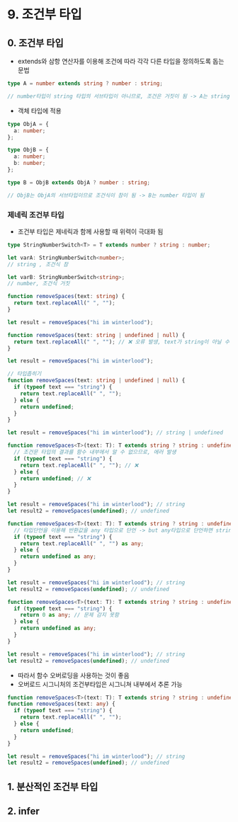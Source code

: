 # 9. 조건부 타입

## 0. 조건부 타입
- extends와 삼항 연산자를 이용해 조건에 따라 각각 다른 타입을 정의하도록 돕는 문법

```typescript
type A = number extends string ? number : string;

// number타입이 string 타입의 서브타입이 아니므로, 조건은 거짓이 됨 -> A는 string 타입이됨
```

- 객체 타입에 적용
```typescript
type ObjA = {
  a: number;
};

type ObjB = {
  a: number;
  b: number;
};

type B = ObjB extends ObjA ? number : string;

// ObjB는 ObjA의 서브타입이므로 조건식이 참이 됨 -> B는 number 타입이 됨
```

### 제네릭 조건부 타입
- 조건부 타입은 제네릭과 함께 사용할 때 위력이 극대화 됨
  
```typescript
type StringNumberSwitch<T> = T extends number ? string : number;

let varA: StringNumberSwitch<number>;
// string , 조건식 참

let varB: StringNumberSwitch<string>;
// number, 조건식 거짓
```

```typescript
function removeSpaces(text: string) {
  return text.replaceAll(" ", "");
}

let result = removeSpaces("hi im winterlood");
```

```typescript
function removeSpaces(text: string | undefined | null) {
  return text.replaceAll(" ", ""); // ❌ 오류 발생, text가 string이 아닐 수 있음
}

let result = removeSpaces("hi im winterlood");
```

```typescript
// 타입좁히기
function removeSpaces(text: string | undefined | null) {
  if (typeof text === "string") {
    return text.replaceAll(" ", "");
  } else {
    return undefined;
  }
}

let result = removeSpaces("hi im winterlood"); // string | undefined
```

```typescript
function removeSpaces<T>(text: T): T extends string ? string : undefined {
  // 조건문 타입의 결과를 함수 내부에서 알 수 없으므로, 에러 발생
  if (typeof text === "string") {
    return text.replaceAll(" ", ""); // ❌
  } else {
    return undefined; // ❌
  }
} 

let result = removeSpaces("hi im winterlood"); // string
let result2 = removeSpaces(undefined); // undefined
```

```typescript
function removeSpaces<T>(text: T): T extends string ? string : undefined {
  // 타입단언을 이용해 반환값을 any 타입으로 단언 -> but any타입으로 단언하면 string이 아닌 타입을 반환해도 오류 감지 못함
  if (typeof text === "string") {
    return text.replaceAll(" ", "") as any;
  } else {
    return undefined as any;
  }
}

let result = removeSpaces("hi im winterlood"); // string
let result2 = removeSpaces(undefined); // undefined
```

```typescript
function removeSpaces<T>(text: T): T extends string ? string : undefined {
  if (typeof text === "string") {
    return 0 as any; // 문제 감지 못함
  } else {
    return undefined as any;
  }
}

let result = removeSpaces("hi im winterlood"); // string
let result2 = removeSpaces(undefined); // undefined
```

- 따라서 함수 오버로딩을 사용하는 것이 좋음
- 오버로드 시그니처의 조건부타입은 시그니쳐 내부에서 추론 가능
  
```typescript
function removeSpaces<T>(text: T): T extends string ? string : undefined;
function removeSpaces(text: any) {
  if (typeof text === "string") {
    return text.replaceAll(" ", "");
  } else {
    return undefined;
  }
}

let result = removeSpaces("hi im winterlood"); // string
let result2 = removeSpaces(undefined); // undefined
```




## 1. 분산적인 조건부 타입
## 2. infer
